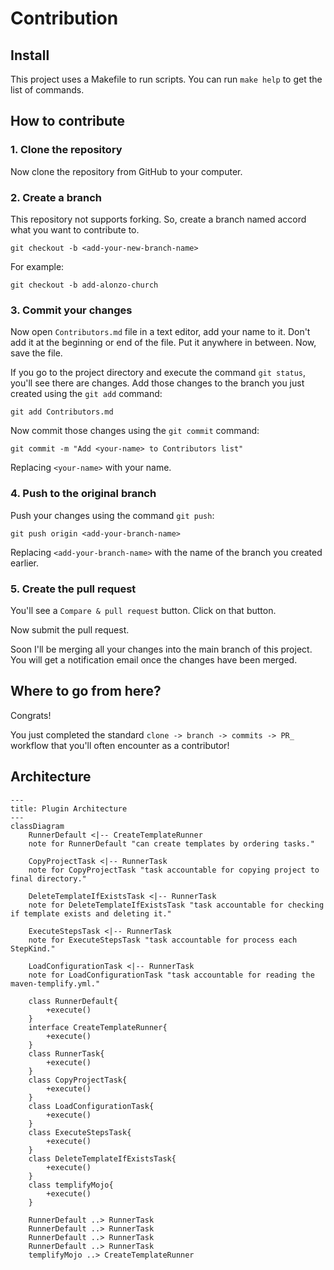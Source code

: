 # Contribution

## Install

This project uses a Makefile to run scripts. You can run `make help` to get the list of commands.

## How to contribute

### 1. Clone the repository

Now clone the repository from GitHub to your computer.

### 2. Create a branch

This repository not supports forking. So, create a branch named accord what you want to contribute to.

```
git checkout -b <add-your-new-branch-name>
```

For example:

```
git checkout -b add-alonzo-church
```

### 3. Commit your changes

Now open `Contributors.md` file in a text editor, add your name to it. Don't add it at the beginning or end of the file. Put it anywhere in between. Now, save the file.


If you go to the project directory and execute the command `git status`, you'll see there are changes. Add those changes to the branch you just created using the `git add` command:

```
git add Contributors.md
```

Now commit those changes using the `git commit` command:

```
git commit -m "Add <your-name> to Contributors list"
```

Replacing `<your-name>` with your name.


### 4. Push to the original branch

Push your changes using the command `git push`:

```
git push origin <add-your-branch-name>
```

Replacing `<add-your-branch-name>` with the name of the branch you created earlier.

### 5. Create the pull request

You'll see a `Compare & pull request` button. Click on that button.

Now submit the pull request.

Soon I'll be merging all your changes into the main branch of this project. You will get a notification email once the changes have been merged.


## Where to go from here?

Congrats!  

You just completed the standard `clone -> branch -> commits -> PR_` workflow that you'll often encounter as a contributor!

## Architecture



```mermaid
---
title: Plugin Architecture
---
classDiagram
    RunnerDefault <|-- CreateTemplateRunner
    note for RunnerDefault "can create templates by ordering tasks."

    CopyProjectTask <|-- RunnerTask
    note for CopyProjectTask "task accountable for copying project to final directory."

    DeleteTemplateIfExistsTask <|-- RunnerTask
    note for DeleteTemplateIfExistsTask "task accountable for checking if template exists and deleting it."

    ExecuteStepsTask <|-- RunnerTask
    note for ExecuteStepsTask "task accountable for process each StepKind."

    LoadConfigurationTask <|-- RunnerTask
    note for LoadConfigurationTask "task accountable for reading the maven-templify.yml."

    class RunnerDefault{
        +execute()
    }
    interface CreateTemplateRunner{
        +execute()
    }
    class RunnerTask{
        +execute()
    }
    class CopyProjectTask{
        +execute()
    }
    class LoadConfigurationTask{
        +execute()
    }
    class ExecuteStepsTask{
        +execute()
    }
    class DeleteTemplateIfExistsTask{
        +execute()
    }
    class templifyMojo{
        +execute()
    }

    RunnerDefault ..> RunnerTask
    RunnerDefault ..> RunnerTask
    RunnerDefault ..> RunnerTask
    RunnerDefault ..> RunnerTask
    templifyMojo ..> CreateTemplateRunner
```
